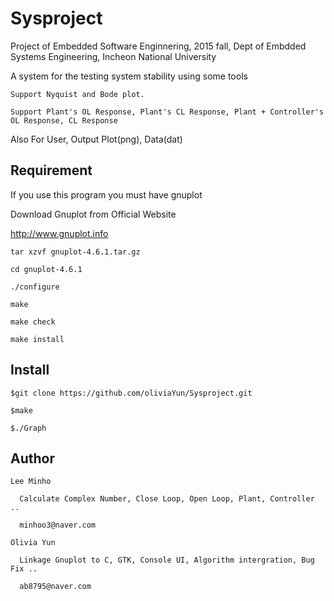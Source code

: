 # Sysproject

Project of Embedded Software Enginnering, 2015 fall, Dept of Embdded Systems Engineering, Incheon National University

A system for the testing system stability using some tools

    Support Nyquist and Bode plot.

    Support Plant's OL Response, Plant's CL Response, Plant + Controller's OL Response, CL Response

Also For User, Output Plot(png), Data(dat)


## Requirement
If you use this program you must have gnuplot

Download Gnuplot from Official Website

http://www.gnuplot.info


    tar xzvf gnuplot-4.6.1.tar.gz
    
    cd gnuplot-4.6.1
    
    ./configure
    
    make
    
    make check
    
    make install


## Install
    $git clone https://github.com/oliviaYun/Sysproject.git

    $make

    $./Graph

## Author
    Lee Minho
    
      Calculate Complex Number, Close Loop, Open Loop, Plant, Controller ..
      
      minhoo3@naver.com
      
    Olivia Yun
    
      Linkage Gnuplot to C, GTK, Console UI, Algorithm intergration, Bug Fix ..
      
      ab8795@naver.com

